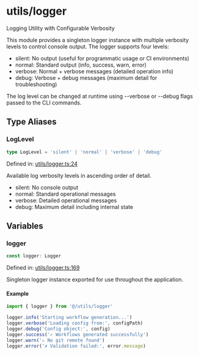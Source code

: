 # utils/logger

Logging Utility with Configurable Verbosity

This module provides a singleton logger instance with multiple verbosity levels
to control console output. The logger supports four levels:

- silent: No output (useful for programmatic usage or CI environments)
- normal: Standard output (info, success, warn, error)
- verbose: Normal + verbose messages (detailed operation info)
- debug: Verbose + debug messages (maximum detail for troubleshooting)

The log level can be changed at runtime using --verbose or --debug flags
passed to the CLI commands.

## Type Aliases

### LogLevel

```ts
type LogLevel = 'silent' | 'normal' | 'verbose' | 'debug'
```

Defined in: [utils/logger.ts:24](https://github.com/jamesvillarrubia/pipecraft/blob/4c8257c45ffc880272b225e3f335e5026e96be2e/src/utils/logger.ts#L24)

Available log verbosity levels in ascending order of detail.

- silent: No console output
- normal: Standard operational messages
- verbose: Detailed operational messages
- debug: Maximum detail including internal state

## Variables

### logger

```ts
const logger: Logger
```

Defined in: [utils/logger.ts:169](https://github.com/jamesvillarrubia/pipecraft/blob/4c8257c45ffc880272b225e3f335e5026e96be2e/src/utils/logger.ts#L169)

Singleton logger instance exported for use throughout the application.

#### Example

```typescript
import { logger } from '@/utils/logger'

logger.info('Starting workflow generation...')
logger.verbose('Loading config from:', configPath)
logger.debug('Config object:', config)
logger.success('✓ Workflows generated successfully')
logger.warn('⚠ No git remote found')
logger.error('✗ Validation failed:', error.message)
```
